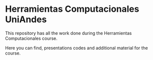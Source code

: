 # Herramientas Computacionales UniAndes
This repository has all the work done during the Herramientas Computacionales course.


Here you can find, presentations codes and additional material for the course.
